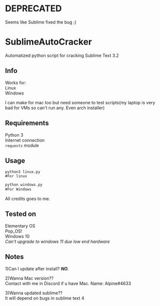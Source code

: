 # DEPRECATED  
Seems like Sublime fixed the bug ;(  

 
# SublimeAutoCracker
 Automatized python script for cracking Sublime Text 3.2

## Info

Works for:  
Linux  
Windows  


I can make for mac too but need someone to test scripts(my laptop is very bad for VMs so can't run any. Even arch installer)  

## Requirements  
Python 3  
Internet connection  
`requests` module


## Usage

```terminal
python3 linux.py
#For linux
```  

```cmd
python windows.py
#For Windows
```

All credits goes to me.  
## Tested on
Elementary OS  
Pop_OS!  
Windows 10  
*Can't upgrade to windows 11 due low end hardware*


## Notes

1)Can I update after install?
***NO.***


2)Wanna Mac version??  
Contact with me in Discord if u have Mac. Name: Alpine#4633

3)Wanna updated sublime??  
It will depend on bugs in sublime text 4

